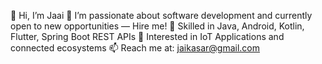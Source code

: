👋 Hi, I’m Jaai
👀 I’m passionate about software development and currently open to new opportunities — Hire me!
🌱 Skilled in Java, Android, Kotlin, Flutter, Spring Boot REST APIs
🔌 Interested in IoT Applications and connected ecosystems
📫 Reach me at: jaikasar@gmail.com
<!---
jaai/jaai is a ✨ special ✨ repository because its `README.md` (this file) appears on your GitHub profile.
You can click the Preview link to take a look at your changes.
--->
